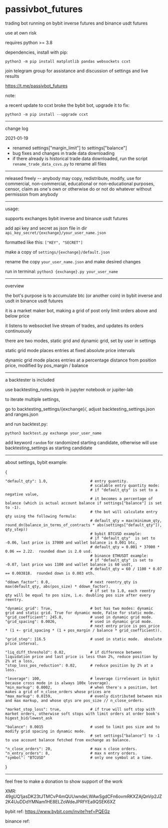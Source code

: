 # passivbot_futures
trading bot running on bybit inverse futures and binance usdt futures

use at own risk


requires python >= 3.8


dependencies, install with pip:


`python3 -m pip install matplotlib pandas websockets ccxt`

join telegram group for assistance and discussion of settings and live results

https://t.me/passivbot_futures

note:

a recent update to ccxt broke the bybit bot, upgrade it to fix:

`python3 -m pip install --upgrade ccxt`


------------------------------------------------------------------
change log

2021-01-19
- renamed settings["margin_limit"] to settings["balance"]
- bug fixes and changes in trade data downloading
- if there already is historical trade data downloaded, run the script `rename_trade_data_csvs.py` to rename all files


------------------------------------------------------------------

released freely -- anybody may copy, redistribute, modify, use for commercial, non-commercial, educational or non-educational purposes, censor, claim as one's own or otherwise do or not do whatever without permission from anybody

------------------------------------------------------------------

usage:

supports exchanges bybit inverse and binance usdt futures

add api key and secret as json file in dir `api_key_secret/{exchange}/your_user_name.json`


formatted like this: `["KEY", "SECRET"]`


make a copy of `settings/{exchange}/default.json`

rename the copy `your_user_name.json` and make desired changes

run in terminal: `python3 {exchange}.py your_user_name`

------------------------------------------------------------------
overview

the bot's purpose is to accumulate btc (or another coin) in bybit inverse and usdt in binance usdt futures

it is a market maker bot, making a grid of post only limit orders above and below price

it listens to websocket live stream of trades, and updates its orders continuously

there are two modes, static grid and dynamic grid, set by user in settings

static grid mode places entries at fixed absolute price intervals

dynamic grid mode places entries at a percentage distance from position price, modified by pos_margin / balance

------------------------------------------------------------------

a backtester is included

use backtesting_notes.ipynb in jupyter notebook or jupiter-lab

to iterate multiple settings,

go to backtesting_settings/{exchange}/, adjust backtesting_settings.json and ranges.json

and run backtest.py:

`python3 backtest.py exchange your_user_name`

add keyword `random` for randomized starting candidate, otherwise will use backtesting_settings as starting candidate



------------------------------------------------------------------

about settings, bybit example:

{

    "default_qty": 1.0,                   # entry quantity.
                                          # scalable entry quantity mode:
                                          # if "default_qty" is set to a negative value,
                                          # it becomes a percentage of balance (which is actual account balance if settings["balance"] is set to -1).
                                          # the bot will calculate entry qty using the following formula:
                                          # default_qty = max(minimum_qty, round_dn(balance_in_terms_of_contracts * abs(settings["default_qty"]), qty_step))
                                          # bybit BTCUSD example:
                                          # if "default_qty"  is set to -0.06, last price is 37000 and wallet balance is 0.001 btc,
                                          # default_qty = 0.001 * 37000 * 0.06 == 2.22.  rounded down is 2.0 usd.
                                          # binance ETHUSDT example:
                                          # if "default_qty" is set to -0.07, last price was 1100 and wallet balance is 60 usdt,
                                          # default_qty = 60 / 1100 * 0.07 == 0.003818.  rounded down is 0.003 eth.
    
    "ddown_factor": 0.0,                  # next reentry_qty is max(default_qty, abs(pos_size) * ddown_factor).
                                          # if set to 1.0, each reentry qty will be equal to pos size, i.e. doubling pos size after every reentry.
                                          
    "dynamic_grid": True,                 # bot has two modes: dynamic grid and static grid. True for dynamic mode, False for static mode.
    "grid_coefficient": 245.0,            # used in dynamic grid mode.
    "grid_spacing": 0.0026,               # used in dynamic grid mode.
                                          # next entry price is pos_price * (1 +- grid_spacing * (1 + pos_margin / balance * grid_coefficient)).
                                          
    "grid_step": 116.5                    # used in static mode.  absolute price interval.
                                          
    "liq_diff_threshold": 0.02,           # if difference between liquidation price and last price is less than 2%, reduce position by 2% at a loss,
    "stop_loss_pos_reduction": 0.02,      # reduce position by 2% at a loss.
    
    "leverage": 100,                      # leverage (irrelevant in bybit because cross mode in is always 100x leverage).
    "min_markup": 0.0002,                 # when there's a position, bot makes a grid of n_close_orders whose prices are
    "max_markup": 0.0159,                 # evenly distributed between min and max markup, and whose qtys are pos_size // n_close_orders.
    
    "market_stop_loss": true,             # if true will soft stop with market orders, otherwise soft stops with limit orders at order book's higest_bid/lowest_ask
    
    "balance": 0.0015                     # used to limit pos size and to modify grid spacing in dynamic mode.
                                          # set settings["balance"] to -1 to use account balance fetched from exchange as balance.
                                          
    "n_close_orders": 20,                 # max n close orders.
    "n_entry_orders": 8,                  # max n entry orders.
    "symbol": "BTCUSD"                    # only one symbol at a time.

}


------------------------------------------------------------------

feel free to make a donation to show support of the work

XMR: 49gUQ1jasDK23tJTMCvP4mQUUwndeLWAwSgdCFn6ovmRKXZAjQnVp2JZ2K4UuDDdYMNam1HE8ELZoWdeJPRfYEa9QSEK6XZ

bybit ref:
https://www.bybit.com/invite?ref=PQEGz

binance ref:

